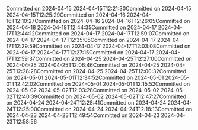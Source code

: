 Committed on 2024-04-15 2024-04-15T12:21:30Committed on 2024-04-15 2024-04-15T12:25:29Committed on 2024-04-16 2024-04-16T12:10:27Committed on 2024-04-16 2024-04-16T12:26:05Committed on 2024-04-18 2024-04-18T12:44:35Committed on 2024-04-17 2024-04-17T12:44:12Committed on 2024-04-17 2024-04-17T12:59:07Committed on 2024-04-17 2024-04-17T12:35:05Committed on 2024-04-17 2024-04-17T12:29:59Committed on 2024-04-17 2024-04-17T12:03:08Committed on 2024-04-17 2024-04-17T12:27:15Committed on 2024-04-17 2024-04-17T12:59:37Committed on 2024-04-25 2024-04-25T12:27:00Committed on 2024-04-25 2024-04-25T12:06:46Committed on 2024-04-25 2024-04-25T12:28:28Committed on 2024-04-25 2024-04-25T12:00:32Committed on 2024-05-01 2024-05-01T12:34:52Committed on 2024-05-01 2024-05-01T12:42:02Committed on 2024-05-01 2024-05-01T12:15:52Committed on 2024-05-02 2024-05-02T12:03:28Committed on 2024-05-02 2024-05-02T12:40:39Committed on 2024-05-02 2024-05-02T12:47:27Committed on 2024-04-24 2024-04-24T12:28:41Committed on 2024-04-24 2024-04-24T12:25:00Committed on 2024-04-24 2024-04-24T12:18:13Committed on 2024-04-23 2024-04-23T12:49:54Committed on 2024-04-23 2024-04-23T12:58:56